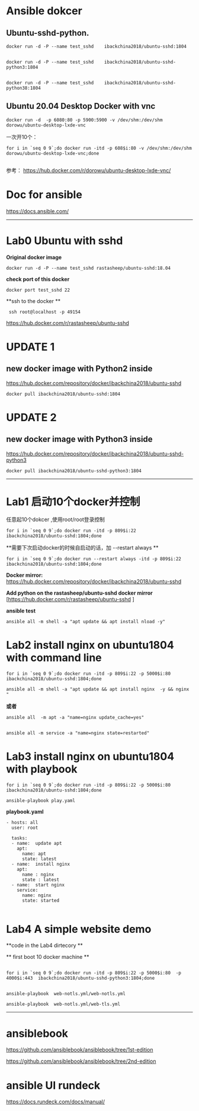# Ansible dokcer

##   Ubuntu-sshd-python.  
```
docker run -d -P --name test_sshd    ibackchina2018/ubuntu-sshd:1804  


docker run -d -P --name test_sshd    ibackchina2018/ubuntu-sshd-python3:1804


docker run -d -P --name test_sshd    ibackchina2018/ubuntu-sshd-python38:1804

```

##   Ubuntu 20.04 Desktop Docker with vnc

```
docker run -d  -p 6080:80 -p 5900:5900 -v /dev/shm:/dev/shm dorowu/ubuntu-desktop-lxde-vnc

```


一次开10个：

```
for i in `seq 0 9`;do docker run -itd -p 608$i:80 -v /dev/shm:/dev/shm  dorowu/ubuntu-desktop-lxde-vnc;done


```

参考：    https://hub.docker.com/r/dorowu/ubuntu-desktop-lxde-vnc/      




#  Doc for ansible 
https://docs.ansible.com/



-----------------



# Lab0  Ubuntu with sshd 

**Original docker image**

```
docker run -d -P --name test_sshd rastasheep/ubuntu-sshd:18.04

```
**check port of this docker**

```
docker port test_sshd 22
```
**ssh to the docker **
```
 ssh root@localhost -p 49154
```

https://hub.docker.com/r/rastasheep/ubuntu-sshd   


#  **UPDATE 1**

## new docker image with Python2 inside

https://hub.docker.com/repository/docker/ibackchina2018/ubuntu-sshd

```
docker pull ibackchina2018/ubuntu-sshd:1804
```




#  **UPDATE 2**

## new docker image with Python3 inside

https://hub.docker.com/repository/docker/ibackchina2018/ubuntu-sshd-python3

```
docker pull ibackchina2018/ubuntu-sshd-python3:1804
```




-------



# Lab1 启动10个docker并控制

任意起10个dokcer ,使用root/root登录控制

```
for i in `seq 0 9`;do docker run -itd -p 809$i:22 ibackchina2018/ubuntu-sshd:1804;done

```

**需要下次启动docker的时候自启动的话，加 --restart always **
```
for i in `seq 0 9`;do docker run --restart always -itd -p 809$i:22 ibackchina2018/ubuntu-sshd:1804;done

```



**Docker mirror:**
https://hub.docker.com/repository/docker/ibackchina2018/ubuntu-sshd

**Add python on the rastasheep/ubuntu-sshd docker mirror**
[https://hub.docker.com/r/rastasheep/ubuntu-sshd ]



**ansible test**

```
ansible all -m shell -a "apt update && apt install nload -y" 

```


#  Lab2 install nginx on ubuntu1804 with command line

```
for i in `seq 0 9`;do docker run -itd -p 809$i:22 -p 5000$i:80  ibackchina2018/ubuntu-sshd:1804;done
```

```
ansible all -m shell -a "apt update && apt install nginx  -y && nginx "

```

**或者**


```
ansible all  -m apt -a "name=nginx update_cache=yes" 


ansible all -m service -a "name=nginx state=restarted"

```


#  Lab3 install nginx on ubuntu1804 with playbook

```
for i in `seq 0 9`;do docker run -itd -p 809$i:22 -p 5000$i:80  ibackchina2018/ubuntu-sshd:1804;done
```


```
ansible-playbook play.yaml

```



**playbook.yaml**

```
- hosts: all
  user: root
  
  tasks:
  - name:  update apt
    apt:
      name: apt
      state: latest
  - name:  install nginx 
    apt: 
      name : nginx 
      state : latest
  - name:  start nginx
    service:
      name: nginx
      state: started


```

# Lab4 A simple website demo

**code in the Lab4 dirtecory ** 

** first boot 10 docker machine ** 

```

for i in `seq 0 9`;do docker run -itd -p 809$i:22 -p 5000$i:80  -p 4000$i:443  ibackchina2018/ubuntu-sshd-python3:1804;done

```


```

ansible-playbook  web-notls.yml/web-notls.yml

ansible-playbook  web-notls.yml/web-tls.yml

```


 
 


------------------

# ansiblebook
https://github.com/ansiblebook/ansiblebook/tree/1st-edition


https://github.com/ansiblebook/ansiblebook/tree/2nd-edition


# ansible UI   rundeck 
https://docs.rundeck.com/docs/manual/


